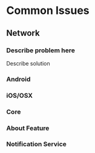# Common Issues

## Network

### Describe problem here

Describe solution

### Android

### iOS/OSX

### Core

### About Feature

### Notification Service
